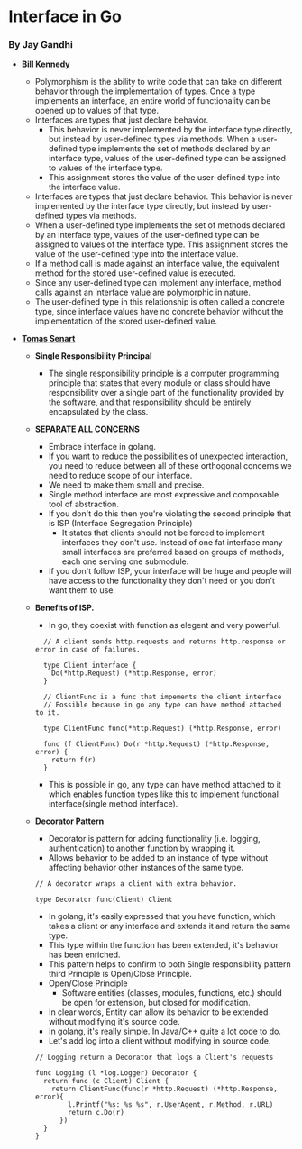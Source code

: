 # Interface in Go
### By Jay Gandhi
- <b>Bill Kennedy</b>
  - Polymorphism is the ability to write code that can take on different behavior through the implementation of types. Once a type implements an interface, an entire world of functionality can be opened up to values of that type.
  - Interfaces are types that just declare behavior.
    - This behavior is never implemented by the interface type directly, but instead by user-defined types via methods. When a user-defined type implements the set of methods declared by an interface type, values of the user-defined type can be assigned to values of the interface type.
    - This assignment stores the value of the user-defined type into the interface value.
  - Interfaces are types that just declare behavior. This behavior is never implemented by the interface type directly, but instead by user-defined types via methods.
  - When a user-defined type implements the set of methods declared by an interface type, values of the user-defined type can be assigned to values of the interface type. This assignment stores the value of the user-defined type into the interface value.
  - If a method call is made against an interface value, the equivalent method for the
 stored user-defined value is executed.
  - Since any user-defined type can implement any interface, method calls against an interface value are polymorphic in nature.
  - The user-defined type in this relationship is often called a concrete type, since interface values have no concrete behavior without the implementation of the stored user-defined value.

- [<b>Tomas Senart</b>](https://youtu.be/xyDkyFjzFVc)
  - <b>Single Responsibility Principal</b>
    - The single responsibility principle is a computer programming principle that states that every module or class should have responsibility over a single part of the functionality provided by the software, and that responsibility should be entirely encapsulated by the class.
  - <b> SEPARATE ALL CONCERNS </b>
    - Embrace interface in golang.
    - If you want to reduce the possibilities of unexpected interaction, you need to reduce between all of these orthogonal concerns we need to reduce scope of our interface.
    - We need to make them small and precise.
    - Single method interface are most expressive and composable tool of abstraction.
    - If you don't do this then you're violating the second principle that is ISP (Interface Segregation Principle)
      - It states that clients should not be forced to implement interfaces they don't use. Instead of one fat interface many small interfaces are preferred based on groups of methods, each one serving one submodule.
    - If you don't follow ISP, your interface will be huge and people will have access to the functionality they don't need or you don't want them to use.
  - <b>Benefits of ISP.</b>
      - In go, they coexist with function as elegent and very powerful.

      ```
        // A client sends http.requests and returns http.response or error in case of failures.

        type Client interface {
          Do(*http.Request) (*http.Response, error)
        }

        // ClientFunc is a func that impements the client interface
        // Possible because in go any type can have method attached to it.

        type ClientFunc func(*http.Request) (*http.Response, error)

        func (f ClientFunc) Do(r *http.Request) (*http.Response, error) {
          return f(r)
        }
      ```
      - This is possible in go, any type can have method attached to it which enables function types like this to implement functional interface(single method interface).

  - <b>Decorator Pattern</b>
    - Decorator is pattern for adding functionality (i.e. logging, authentication) to another function by wrapping it.
    - Allows behavior to be added to an instance of type without affecting behavior other instances of the same type.

    ```
    // A decorator wraps a client with extra behavior.

    type Decorator func(Client) Client
    ```
    - In golang, it's easily expressed that you have function, which takes a client or any interface and extends it and return the same type.
    - This type within the function has been extended, it's behavior has been enriched.
    - This pattern helps to confirm to both Single responsibility pattern third Principle is Open/Close Principle.
    - Open/Close Principle
      - Software entities (classes, modules, functions, etc.) should be open for extension, but closed for modification.
    - In clear words, Entity can allow its behavior to be extended without modifying it's source code.
    - In golang, it's really simple. In Java/C++ quite a lot code to do.
    - Let's add log into a client without modifying in source code.
    ```
    // Logging return a Decorator that logs a Client's requests

    func Logging (l *log.Logger) Decorator {
      return func (c Client) Client {
        return ClientFunc(func(r *http.Request) (*http.Response, error){
            l.Printf("%s: %s %s", r.UserAgent, r.Method, r.URL)
            return c.Do(r)
          })
      }
    }
    ```
